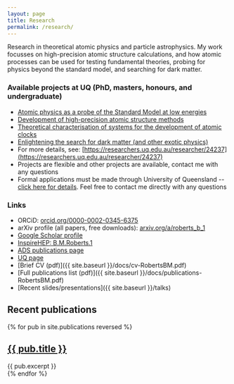 ```yaml
---
layout: page
title: Research
permalink: /research/
---
```


Research in theoretical atomic physics and particle astrophysics. My work focusses on high-precision atomic structure calculations, and how atomic processes can be used for testing fundamental theories, probing for physics beyond the standard model, and searching for dark matter.

### Available projects at UQ (PhD, masters, honours, and undergraduate)

* [Atomic physics as a probe of the Standard Model at low energies](https://smp.uq.edu.au/project/atomic-physics-probe-standard-model)
* [Development of high-precision atomic structure methods](https://smp.uq.edu.au/project/development-high-accuracy-atomic-theory-methods)
* [Theoretical characterisation of systems for the development of atomic clocks](https://smp.uq.edu.au/project/theoretical-characterisation-systems-development-atomic-clocks)
* [Enlightening the search for dark matter (and other exotic physics)](https://smp.uq.edu.au/project/enlightening-search-dark-matter-and-other-exotic-physics)
* For more details, see: [https://researchers.uq.edu.au/researcher/24237](https://researchers.uq.edu.au/researcher/24237)
* Projects are flexible and other projects are available, contact me with any questions
* Formal applications must be made through University of Queensland -- [click here for details](https://smp.uq.edu.au/study/higher-degree-research). Feel free to contact me directly with any questions

### Links

* ORCiD: [orcid.org/0000-0002-0345-6375](https://orcid.org/0000-0002-0345-6375)
* arXiv profile (all papers, free downloads): [arxiv.org/a/roberts_b_1](https://arxiv.org/a/roberts_b_1.html)
* [Google Scholar profile](https://scholar.google.com.au/citations?user=5i5bTuwAAAAJ)
* [InspireHEP: B.M.Roberts.1](http://inspirehep.net/author/profile/B.M.Roberts.1)
* [ADS publications page](https://ui.adsabs.harvard.edu/public-libraries/vWzKbWxgTBqzF8vVh78nAQ)
* [UQ page](https://researchers.uq.edu.au/researcher/24237)
* [Brief CV (pdf)]({{ site.baseurl }}/docs/cv-RobertsBM.pdf)
* [Full publications list (pdf)]({{ site.baseurl }}/docs/publications-RobertsBM.pdf)
* [Recent slides/presentations]({{ site.baseurl }}/talks)

<!-- Slides from most of my recent conference presentations can be found [here]({{ site.baseurl }}/talks) -->

## Recent publications

 {% for pub in site.publications reversed %}
 <article class="post">

   <h1><a href="{{ site.baseurl }}{{ pub.url }}">{{ pub.title }}</a></h1>
   <div class="entry">
     {{ pub.excerpt }}
   </div>

 </article>
 {% endfor %}
